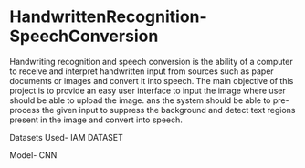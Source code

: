 # HandwrittenRecognition-SpeechConversion

Handwriting recognition and speech conversion is the ability of a computer to receive and interpret handwritten input from sources such as paper documents or images and convert it into speech. The main objective of this project is to provide an easy user interface to input the image where user should be able to upload the image.
ans the system should be able to pre-process the given input to suppress the background and detect text regions present in the image and convert into speech.

Datasets Used- IAM DATASET

Model- CNN
